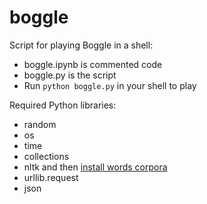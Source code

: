 # boggle
Script for playing Boggle in a shell:

- boggle.ipynb is commented code
- boggle.py is the script
- Run `python boggle.py` in your shell to play

Required Python libraries:

- random
- os
- time
- collections
- nltk and then [install words corpora](http://www.nltk.org/data.html)
- urllib.request
- json
